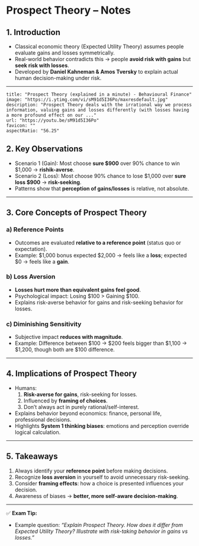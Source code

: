 # Prospect Theory – Notes

## 1. Introduction

- Classical economic theory (Expected Utility Theory) assumes people evaluate gains and losses symmetrically.
- Real-world behavior contradicts this → people **avoid risk with gains** but **seek risk with losses**.
- Developed by **Daniel Kahneman & Amos Tversky** to explain actual human decision-making under risk.

---
```embed
title: "Prospect Theory (explained in a minute) - Behavioural Finance"
image: "https://i.ytimg.com/vi/sM91d5I36Po/maxresdefault.jpg"
description: "Prospect Theory deals with the irrational way we process information, valuing gains and losses differently (with losses having a more profound effect on our ..."
url: "https://youtu.be/sM91d5I36Po"
favicon: ""
aspectRatio: "56.25"
```

## 2. Key Observations

- Scenario 1 (Gain): Most choose **sure $900** over 90% chance to win $1,000 → **rishik-averse**.
- Scenario 2 (Loss): Most choose 90% chance to lose $1,000 over **sure loss $900** → **risk-seeking**.
- Patterns show that **perception of gains/losses** is relative, not absolute.

---

## 3. Core Concepts of Prospect Theory

### a) Reference Points

- Outcomes are evaluated **relative to a reference point** (status quo or expectation).
- Example: $1,000 bonus expected $2,000 → feels like a **loss**; expected $0 → feels like a **gain**.

### b) Loss Aversion

- **Losses hurt more than equivalent gains feel good**.
- Psychological impact: Losing $100 > Gaining $100.
- Explains risk-averse behavior for gains and risk-seeking behavior for losses.

### c) Diminishing Sensitivity

- Subjective impact **reduces with magnitude**.
- Example: Difference between $100 → $200 feels bigger than $1,100 → $1,200, though both are $100 difference.

---

## 4. Implications of Prospect Theory

- Humans:
    1. **Risk-averse for gains**, risk-seeking for losses.
    2. Influenced by **framing of choices**.
    3. Don’t always act in purely rational/self-interest.
- Explains behavior beyond economics: finance, personal life, professional decisions.
- Highlights **System 1 thinking biases**: emotions and perception override logical calculation.

---

## 5. Takeaways

1. Always identify your **reference point** before making decisions.
2. Recognize **loss aversion** in yourself to avoid unnecessary risk-seeking.
3. Consider **framing effects**: how a choice is presented influences your decision.
4. Awareness of biases → **better, more self-aware decision-making**.

---

✅ **Exam Tip:**

- Example question: _“Explain Prospect Theory. How does it differ from Expected Utility Theory? Illustrate with risk-taking behavior in gains vs losses.”_